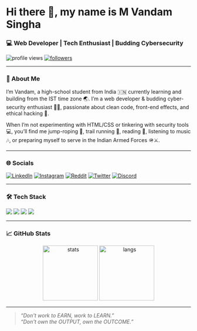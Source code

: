 # Hi there 👋, my name is M Vandam Singha
### 💻 Web Developer | Tech Enthusiast | Budding Cybersecurity

<p>
  <img src="https://komarev.com/ghpvc/?username=lightbrigadeofficial&label=Profile%20Views&color=0e75b6&style=flat" alt="profile views" /> 
  <a href="https://github.com/YourUserName?tab=followers">
    <img src="https://img.shields.io/github/followers/lightbrigadeofficial?label=Followers&style=social" alt="followers" />
  </a>
</p>

---

### 🚀 About Me  
I’m Vandam, a high-school student from India 🇮🇳 currently learning and building from the IST time zone 🌏. I’m a web developer & budding cyber-security enthusiast 🧑‍💻, passionate about clean code, front-end effects, and ethical hacking 🔐.

When I’m not experimenting with HTML/CSS or tinkering with security tools 💻, you’ll find me jump-roping 🦘, trail running 🏃, reading 📖, listening to music 🎶, or preparing myself to serve in the Indian Armed Forces 🪖⚔️.

---

### 🌐 Socials 

[![LinkedIn](https://img.shields.io/badge/LinkedIn-0077B5?style=for-the-badge&logo=linkedin&logoColor=white)](https://www.linkedin.com/in/m-vandam-singha-351264326/)
[![Instagram](https://img.shields.io/badge/Instagram-E4405F?style=for-the-badge&logo=instagram&logoColor=white)](https://www.instagram.com/vandam.io/) 
[![Reddit](https://img.shields.io/badge/Reddit-FF4500?style=for-the-badge&logo=reddit&logoColor=white)](https://www.reddit.com/user/One-Composer7837/) 
[![Twitter](https://img.shields.io/badge/Twitter-1DA1F2?style=for-the-badge&logo=twitter&logoColor=white)](https://x.com/tx_aaron_3125) 
[![Discord](https://img.shields.io/badge/Discord-5865F2?style=for-the-badge&logo=discord&logoColor=white)](https://discord.com/users/vandam.dev) 

---

### 🛠️ Tech Stack  
<p>
  <img src="https://img.shields.io/badge/-HTML5-E34F26?logo=html5&logoColor=white&style=for-the-badge" />
  <img src="https://img.shields.io/badge/-CSS3-1572B6?logo=css3&logoColor=white&style=for-the-badge" />
  <img src="https://img.shields.io/badge/-JavaScript-F7DF1E?logo=javascript&logoColor=black&style=for-the-badge" />
  <img src="https://img.shields.io/badge/-Git-F05032?logo=git&logoColor=white&style=for-the-badge" />
</p>

---

### 📈 GitHub Stats  
<p align="center">
  <img src="https://github-readme-stats.vercel.app/api?username=lightbrigadeofficial&show_icons=true&theme=radical" alt="stats" height="150" />
  <img src="https://github-readme-stats.vercel.app/api/top-langs/?username=lightbrigadeofficial&layout=compact&theme=radical" alt="langs" height="150" />
</p>

---

> *“Don't work to EARN, work to LEARN.”* <br>
> *“Don't own the OUTPUT, own the OUTCOME.”*
